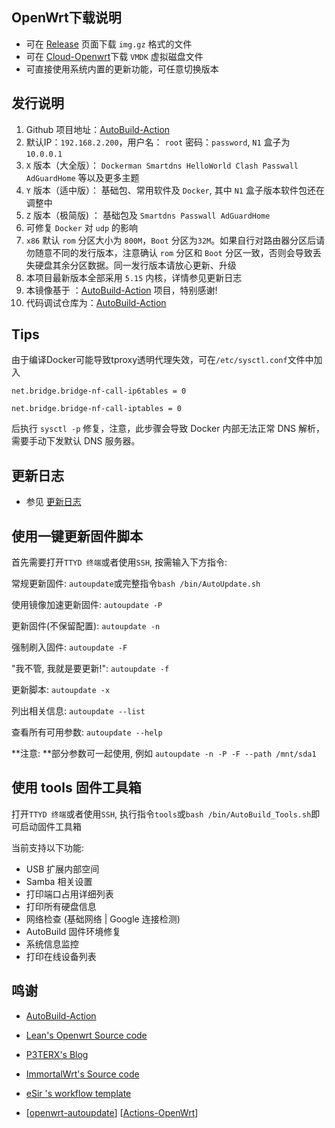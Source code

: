 ## **OpenWrt下载说明**
- 可在 [Release](https://github.com/xopenwrt/X-OpenWrt/releases/tag/AutoUpdate) 页面下载 `img.gz` 格式的文件
- 可在 [Cloud-Openwrt](https://openwrt.115115.xyz/)下载    `VMDK` 虚拟磁盘文件
- 可直接使用系统内置的更新功能，可任意切换版本

## **发行说明**
1. Github 项目地址：[AutoBuild-Action](https://github.com/xopenwrt/X-OpenWrt)
2. 默认IP：`192.168.2.200`，用户名： `root` 密码：`password`, `N1` 盒子为 `10.0.0.1`
3. `X` 版本（大全版）： `Dockerman Smartdns HelloWorld Clash Passwall AdGuardHome` 等以及更多主题
4. `Y` 版本（适中版）： 基础包、常用软件及 `Docker`, 其中 `N1` 盒子版本软件包还在调整中
6. `Z` 版本（极简版) ： 基础包及 `Smartdns Passwall AdGuardHome`
7. 可修复 `Docker` 对 `udp` 的影响
8. `x86` 默认 `rom` 分区大小为 `800M`，`Boot` 分区为`32M`。如果自行对路由器分区后请勿随意不同的发行版本，注意确认 `rom` 分区和 `Boot` 分区一致，否则会导致丢失硬盘其余分区数据。同一发行版本请放心更新、升级
9. 本项目最新版本全部采用 `5.15` 内核，详情参见更新日志
10. 本镜像基于 ：[AutoBuild-Action](https://github.com/Hyy2001X/AutoBuild-Actions) 项目，特别感谢!
11. 代码调试仓库为：[AutoBuild-Action](https://github.com/kokeri/AutoBuild-Actions/)

## **Tips**
由于编译Docker可能导致tproxy透明代理失效，可在` /etc/sysctl.conf `文件中加入 

`net.bridge.bridge-nf-call-ip6tables = 0`

`net.bridge.bridge-nf-call-iptables = 0`

后执行 `sysctl -p` 修复，注意，此步骤会导致 Docker 内部无法正常 DNS 解析，需要手动下发默认 DNS 服务器。

## **更新日志**
- 参见 [更新日志](https://github.com/xopenwrt/X-OpenWrt/blob/master/Download.md)

## 使用一键更新固件脚本

   首先需要打开`TTYD 终端`或者使用`SSH`, 按需输入下方指令:

   常规更新固件: `autoupdate`或完整指令`bash /bin/AutoUpdate.sh`

   使用镜像加速更新固件: `autoupdate -P`

   更新固件(不保留配置): `autoupdate -n`
   
   强制刷入固件: `autoupdate -F`
   
   "我不管, 我就是要更新!": `autoupdate -f`

   更新脚本: `autoupdate -x`

   列出相关信息: `autoupdate --list`

   查看所有可用参数: `autoupdate --help`

   **注意: **部分参数可一起使用, 例如 `autoupdate -n -P -F --path /mnt/sda1`

## 使用 tools 固件工具箱

   打开`TTYD 终端`或者使用`SSH`, 执行指令`tools`或`bash /bin/AutoBuild_Tools.sh`即可启动固件工具箱

   当前支持以下功能:

   - USB 扩展内部空间
   - Samba 相关设置
   - 打印端口占用详细列表
   - 打印所有硬盘信息
   - 网络检查 (基础网络 | Google 连接检测)
   - AutoBuild 固件环境修复
   - 系统信息监控
   - 打印在线设备列表

## 鸣谢
   - [AutoBuild-Action](https://github.com/Hyy2001X/AutoBuild-Actions)
   - [Lean's Openwrt Source code](https://github.com/coolsnowwolf/lede)

   - [P3TERX's Blog](https://p3terx.com/archives/build-openwrt-with-github-actions.html)

   - [ImmortalWrt's Source code](https://github.com/immortalwrt)

   - [eSir 's workflow template](https://github.com/esirplayground/AutoBuild-OpenWrt/blob/master/.github/workflows/Build_OP_x86_64.yml)
   
   - [[openwrt-autoupdate](https://github.com/mab-wien/openwrt-autoupdate)] [[Actions-OpenWrt](https://github.com/P3TERX/Actions-OpenWrt)]
